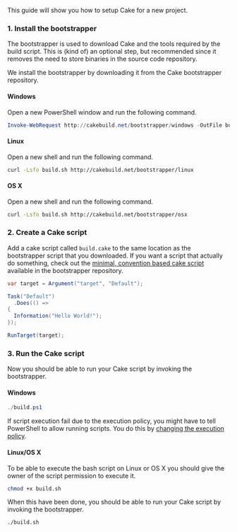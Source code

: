 ﻿---
content-type: markdown
---

This guide will show you how to setup Cake for a new project.

### 1. Install the bootstrapper

The bootstrapper is used to download Cake and the tools required by the
build script. This is (kind of) an optional step, but recommended since
it removes the need to store binaries in the source code repository.

We install the bootstrapper by downloading it from the Cake bootstrapper
repository.

#### Windows

Open a new PowerShell window and run the following command.

```powershell
Invoke-WebRequest http://cakebuild.net/bootstrapper/windows -OutFile build.ps1
```

#### Linux

Open a new shell and run the following command.

```bash
curl -Lsfo build.sh http://cakebuild.net/bootstrapper/linux
```

#### OS X

Open a new shell and run the following command.

```bash
curl -Lsfo build.sh http://cakebuild.net/bootstrapper/osx
```

### 2. Create a Cake script

Add a cake script called `build.cake` to the same location as the
bootstrapper script that you downloaded. If you want a script that
actually do something, check out the
[minimal, convention based cake script](https://github.com/cake-build/bootstrapper/blob/master/res/scripts/build.cake)
available in the bootstrapper repository.

```csharp
var target = Argument("target", "Default");

Task("Default")
  .Does(() =>
{
  Information("Hello World!");
});

RunTarget(target);
```

### 3. Run the Cake script

Now you should be able to run your Cake script by invoking the bootstrapper.

#### Windows

```powershell
./build.ps1
```

If script execution fail due to the execution policy, you might have to
tell PowerShell to allow running scripts. You do this by
[changing the execution policy](https://technet.microsoft.com/en-us/library/ee176961.aspx).

#### Linux/OS X

To be able to execute the bash script on Linux or OS X you should
give the owner of the script permission to execute it.

```bash
chmod +x build.sh
```

When this have been done, you should be able to run your Cake script
by invoking the bootstrapper.

```bash
./build.sh
```